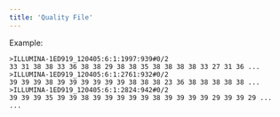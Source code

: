 ```yaml
---
title: 'Quality File'
---
```

Example:

    >ILLUMINA-1ED919_120405:6:1:1997:939#0/2
    33 31 38 38 33 36 38 38 29 38 38 35 38 38 38 38 33 27 31 36 ...
    >ILLUMINA-1ED919_120405:6:1:2761:932#0/2
    39 39 39 38 39 39 39 39 39 39 38 38 38 23 36 38 38 38 38 38 ...
    >ILLUMINA-1ED919_120405:6:1:2824:942#0/2
    39 39 39 35 39 39 38 39 39 39 39 39 38 39 39 39 39 29 39 39 29 ...
    ...
